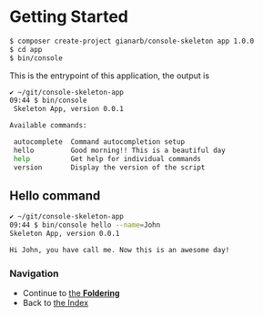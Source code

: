 # Getting Started

```bash
$ composer create-project gianarb/console-skeleton app 1.0.0
$ cd app
$ bin/console
```
This is the entrypoint of this application, the output is
```bash
✔ ~/git/console-skeleton-app
09:44 $ bin/console
 Skeleton App, version 0.0.1

Available commands:

 autocomplete  Command autocompletion setup
 hello         Good morning!! This is a beautiful day
 help          Get help for individual commands
 version       Display the version of the script
```

## Hello command

```bash
✔ ~/git/console-skeleton-app
09:44 $ bin/console hello --name=John
Skeleton App, version 0.0.1

Hi John, you have call me. Now this is an awesome day!
```

### Navigation

* Continue to [the **Foldering**](/docs/foldering.md)
* Back to [the Index](/README.md)
